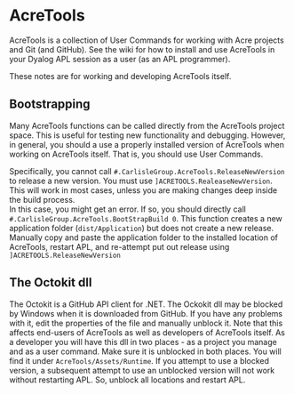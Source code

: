 # AcreTools
AcreTools is a collection of User Commands for working with Acre projects and Git (and GitHub). See the wiki for how to install and use AcreTools in your Dyalog APL session as a user (as an APL programmer).

These notes are for working and developing AcreTools itself.

## Bootstrapping
Many AcreTools functions can be called directly from the AcreTools project space.
This is useful for testing new functionality and debugging.
However, in general, you should a use a properly installed version of AcreTools when working on AcreTools itself. 
That is, you should use User Commands.

Specifically, you cannot call `#.CarlisleGroup.AcreTools.ReleaseNewVersion` to release a new version. 
You must use `]ACRETOOLS.RealeaseNewVersion`. 
This will work in most cases, unless you are making changes deep inside the build process.  
In this case, you might get an error. If so, you should directly call `#.CarlisleGroup.AcreTools.BootStrapBuild 0`.
This function creates a new application folder (`dist/Application`) but does not create a new release. 
Manually copy and paste the application folder to the installed location of AcreTools, restart APL,
and re-attempt put out release using `]ACRETOOLS.ReleaseNewVersion`  

## The Octokit dll
The Octokit is a GitHub API client for .NET. 
The Ockokit dll may be blocked by Windows when it is downloaded from GitHub.
If you have any problems with it, edit the properties of the file and manually unblock it.
Note that this affects end-users of AcreTools as well as developers of AcreTools itself.
As a developer you will have this dll in two places - as a project you manage and as a user command.
Make sure it is unblocked in both places. You will find it under `AcreTools/Assets/Runtime`.
If you attempt to use a blocked version, a subsequent attempt to use an unblocked version will not work
without restarting APL. So, unblock all locations and restart APL.
